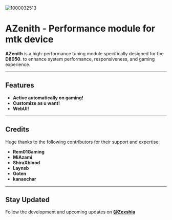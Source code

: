 ![1000032513](https://github.com/user-attachments/assets/3bf4fdfc-30dc-4ead-93f6-a270c00b67f9)

#  AZenith -  Performance module for mtk device 

**AZenith** is a high-performance tuning module specifically designed for the **D8050**. to enhance system performance, responsiveness, and gaming experience.  

---

##  Features  
- **Active automatically on gaming!**
- **Customize as u want!**
- **WebUI!**
 
---

##  Credits  
Huge thanks to the following contributors for their support and expertise:  
- **Rem01Gaming**  
- **MiAzami**  
- **ShiraXblood**  
- **Laynsb**  
- **Goten**  
- **kanaochar**
---

## Stay Updated  
Follow the development and upcoming updates on **[@Zexshia](https://t.me/zexshiarch)**
